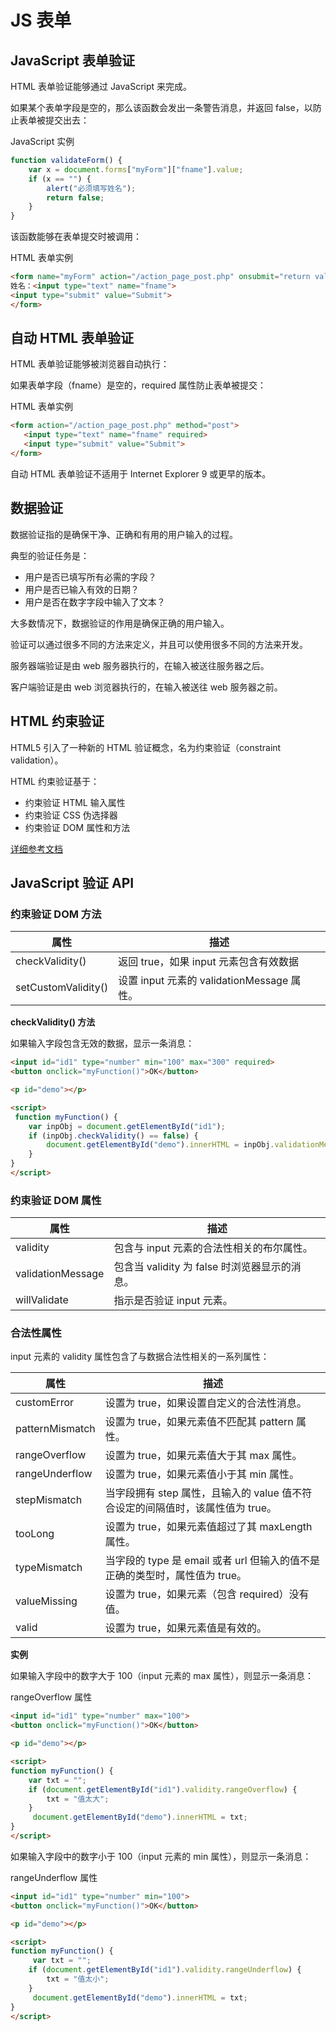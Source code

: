 

# JS 表单

## JavaScript 表单验证

HTML 表单验证能够通过 JavaScript 来完成。

如果某个表单字段是空的，那么该函数会发出一条警告消息，并返回 false，以防止表单被提交出去：

JavaScript 实例

``` javascript
function validateForm() {
    var x = document.forms["myForm"]["fname"].value;
    if (x == "") {
        alert("必须填写姓名");
        return false;
    }
}
```

该函数能够在表单提交时被调用：

HTML 表单实例

``` HTML 
<form name="myForm" action="/action_page_post.php" onsubmit="return validateForm()" method="post">
姓名：<input type="text" name="fname">
<input type="submit" value="Submit">
</form>
```

## 自动 HTML 表单验证
HTML 表单验证能够被浏览器自动执行：

如果表单字段（fname）是空的，required 属性防止表单被提交：

HTML 表单实例

``` html 
<form action="/action_page_post.php" method="post">
   <input type="text" name="fname" required>
   <input type="submit" value="Submit">
</form>
```

自动 HTML 表单验证不适用于 Internet Explorer 9 或更早的版本。

## 数据验证

数据验证指的是确保干净、正确和有用的用户输入的过程。

典型的验证任务是：

 - 用户是否已填写所有必需的字段？
 - 用户是否已输入有效的日期？
 - 用户是否在数字字段中输入了文本？

大多数情况下，数据验证的作用是确保正确的用户输入。

验证可以通过很多不同的方法来定义，并且可以使用很多不同的方法来开发。

服务器端验证是由 web 服务器执行的，在输入被送往服务器之后。

客户端验证是由 web 浏览器执行的，在输入被送往 web 服务器之前。

## HTML 约束验证

HTML5 引入了一种新的 HTML 验证概念，名为约束验证（constraint validation）。

HTML 约束验证基于：

 - 约束验证 HTML 输入属性
 - 约束验证 CSS 伪选择器
 - 约束验证 DOM 属性和方法

[详细参考文档](https://www.w3school.com.cn/js/js_validation.asp)

## JavaScript 验证 API

### 约束验证 DOM 方法

| 属性 | 描述 |
| --- | --- |
| checkValidity() | 返回 true，如果 input 元素包含有效数据 |
| setCustomValidity() | 设置 input 元素的 validationMessage 属性。 |

**checkValidity() 方法**

如果输入字段包含无效的数据，显示一条消息：

``` html
<input id="id1" type="number" min="100" max="300" required>
<button onclick="myFunction()">OK</button>

<p id="demo"></p>

<script>
 function myFunction() {
    var inpObj = document.getElementById("id1");
    if (inpObj.checkValidity() == false) {
        document.getElementById("demo").innerHTML = inpObj.validationMessage;
    }
}
</script>
```

###  约束验证 DOM 属性

| 属性 | 描述 |
| --- | --- |
| validity | 包含与 input 元素的合法性相关的布尔属性。 |
| validationMessage | 包含当 validity 为 false 时浏览器显示的消息。 |
| willValidate | 指示是否验证 input 元素。 |

### 合法性属性

input 元素的 validity 属性包含了与数据合法性相关的一系列属性：

| 属性 | 描述 |
| --- | --- |
| customError | 设置为 true，如果设置自定义的合法性消息。 |
| patternMismatch | 设置为 true，如果元素值不匹配其 pattern 属性。 |
| rangeOverflow | 设置为 true，如果元素值大于其 max 属性。 |
| rangeUnderflow | 设置为 true，如果元素值小于其 min 属性。 |
| stepMismatch | 当字段拥有 step 属性，且输入的 value 值不符合设定的间隔值时，该属性值为 true。 |
| tooLong | 设置为 true，如果元素值超过了其 maxLength 属性。 |
| typeMismatch | 当字段的 type 是 email 或者 url 但输入的值不是正确的类型时，属性值为 true。 |
| valueMissing | 设置为 true，如果元素（包含 required）没有值。 |
| valid | 设置为 true，如果元素值是有效的。 |

**实例**

如果输入字段中的数字大于 100（input 元素的 max 属性），则显示一条消息：

rangeOverflow 属性

``` html
<input id="id1" type="number" max="100">
<button onclick="myFunction()">OK</button>

<p id="demo"></p>

<script>
function myFunction() {
    var txt = "";
    if (document.getElementById("id1").validity.rangeOverflow) {
        txt = "值太大";
    }
     document.getElementById("demo").innerHTML = txt;
}
</script> 
```

如果输入字段中的数字小于 100（input 元素的 min 属性），则显示一条消息：

rangeUnderflow 属性

``` html
<input id="id1" type="number" min="100">
<button onclick="myFunction()">OK</button>

<p id="demo"></p>

<script>
function myFunction() {
     var txt = "";
    if (document.getElementById("id1").validity.rangeUnderflow) {
        txt = "值太小";
    }
     document.getElementById("demo").innerHTML = txt;
}
</script>
```